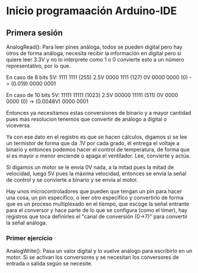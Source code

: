 # Inicio programaación Arduino-IDE

## Primera sesión

AnalogRead(): Para leer pines análoga, todos se pueden digital pero hay otros de
forma análoga, necesita recibir la información en digital pero si quiere
leer 3.3V y no lo interprete como 1 o 0 convierte esto a un número
representativo, por lo que.

En caso de 8 bits
5V:   1111 1111 (255)
2.5V  0000 1111 (127)
  0V  0000 0000 (0) ->  (0.019)  0000 0001

En caso de 10 bits
5V:   11111 11111 (1023)
2.5V  00000 11111 (511)
  0V  0000 0000 (0) ->  (0.0048V)  0000 0001

Entonces ya necesitamos estas conversiones de binario y a mayor cantidad pues
más resolucion tenemos que convertir de análogo a digital o viceversa.

Ya con ese dato en el registro es que se hacen cálculos, digamos si se lee un
termistor de forma que da .1V por cada grado, él entrega el voltaje a binario y
entonces podemos hacer el control de temperatura, de forma que si es mayor o
menor enciende o apaga el ventilador. Lee, convierte y actúa.

Si digamos un motor se le envía 0V nada, a la mitad pues la mitad de velocidad,
luego 5V pues la máxima velocidad, entonces se envía la señal de control y se
convierte a binario y se envía al motor.

Hay unos microcontroladores que pueden que tengan un pin para hacer una cosa, un
pin específico, o leer otro específico y convertirlo de forma que es un proceso
multiplexado en el tiempo, que escoge la señal entrante para el conversor y hace
parte de lo que se configura (como el timer), hay registros que toca definirles
el "canal de conversión (0->7)" para convertir la señal análoga.

### Primer ejercicio

AnalogWrite(): Pasa un valor digital y lo vuelve análogo para escribirlo en un
motor. Si se activan los conversores y se necesitan los conversores de entrada o
salida según se necesite.
